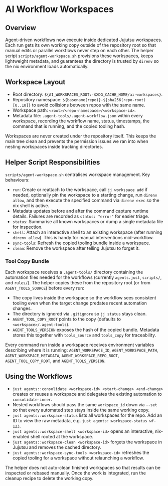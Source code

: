 # AI Workflow Workspaces

## Overview

Agent-driven workflows now execute inside dedicated Jujutsu workspaces. Each run gets
its own working copy outside of the repository root so that manual edits or parallel
workflows never step on each other. The helper script `scripts/agent-workspace.sh`
provisions these workspaces, keeps lightweight metadata, and guarantees the directory
is trusted by `direnv` so the nix environment loads automatically.

## Workspace Layout

- Root directory: `${AI_WORKSPACES_ROOT:-$XDG_CACHE_HOME/ai-workspaces}`.
- Repository namespace: `${basename(repo)}-${sha256(repo-root)[0..10]}` to avoid
  collisions between repos with the same name.
- Workspace path: `<root>/<repo-namespace>/<workspace-id>`.
- Metadata file: `.agent-tools/.agent-workflow.json` within every workspace, recording the workflow
  name, status, timestamps, the command that is running, and the copied tooling hash.

Workspaces are never created under the repository itself. This keeps the main tree
clean and prevents the permission issues we ran into when nesting workspaces inside
tracking directories.

## Helper Script Responsibilities

`scripts/agent-workspace.sh` centralises workspace management. Key behaviours:

- `run`: Create or reattach to the workspace, call `jj workspace add` if needed,
  optionally pin the workspace to a starting change, run `direnv allow`, and then
  execute the specified command via `direnv exec` so the nix shell is active.
- Metadata updates before and after the command capture runtime details. Failures are
  recorded as `status: "error"` for easier triage.
- `status`: Summarise all known workspaces or dump a single metadata file for inspection.
- `shell`: Attach an interactive shell to an existing workspace (after running
  `direnv allow`). This is handy for manual interventions mid-workflow.
- `sync-tools`: Refresh the copied tooling bundle inside a workspace.
- `clean`: Remove the workspace after telling Jujutsu to forget it.

### Tool Copy Bundle

Each workspace receives a `.agent-tools/` directory containing the automation files
needed for the workflows (currently `agents.just`, `scripts/`, and `rules/`). The helper
copies these from the repository root (or from `AGENT_TOOLS_SOURCE`) before every run:

- The copy lives inside the workspace so the workflow sees consistent tooling even when
  the target change predates recent automation changes.
- The directory is ignored via `.gitignore` so `jj status` stays clean.
- `AGENT_TOOL_COPY_ROOT` points to the copy (defaults to `<workspace>/.agent-tools`).
- `AGENT_TOOLS_VERSION` exposes the hash of the copied bundle. Metadata stores this
  together with `tools_source` and `tools_copy` for traceability.

Every command run inside a workspace receives environment variables describing where it
is running: `AGENT_WORKSPACE_ID`, `AGENT_WORKSPACE_PATH`, `AGENT_WORKSPACE_METADATA`,
`AGENT_WORKSPACE_REPO_ROOT`, `AGENT_TOOL_COPY_ROOT`, and `AGENT_TOOLS_VERSION`.

## Using the Workflows

- `just agents::consolidate <workspace-id> <start-change> <end-change>` creates or
  reuses a workspace and delegates the existing automation to `consolidate-inner`.
- Nested workflows should pass the same `workspace_id` down via `--set` so that every
  automated step stays inside the same working copy.
- `just agents::workspace-status` lists all workspaces for the repo. Add an ID to view
  the raw metadata, e.g. `just agents::workspace-status wf-123`.
- `just agents::workspace-shell <workspace-id>` opens an interactive, nix-enabled shell
  rooted at the workspace.
- `just agents::workspace-clean <workspace-id>` forgets the workspace in Jujutsu and
  removes the cached directory.
- `just agents::workspace-sync-tools <workspace-id>` refreshes the copied tooling for a
  workspace without relaunching a workflow.

The helper does not auto-clean finished workspaces so that results can be inspected or
rebased manually. Once the work is integrated, run the cleanup recipe to delete the
working copy.
